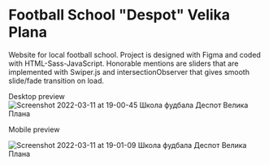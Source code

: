 # Football School "Despot" Velika Plana
Website for local football school. Project is designed with Figma and coded with HTML-Sass-JavaScript. Honorable mentions are sliders that are implemented with Swiper.js and intersectionObserver that gives smooth slide/fade transition on load.

Desktop preview
![Screenshot 2022-03-11 at 19-00-45 Школа фудбала Деспот Велика Плана](https://user-images.githubusercontent.com/71221268/157924511-f10d33eb-0807-4f65-ac92-40ee2a473b82.png)


Mobile preview

![Screenshot 2022-03-11 at 19-01-09 Школа фудбала Деспот Велика Плана](https://user-images.githubusercontent.com/71221268/157924635-e72a87f2-f64d-4497-a3a0-99a720aed6ad.png)
